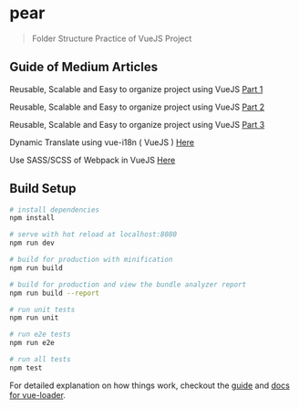 # pear

> Folder Structure Practice of VueJS Project

## Guide of Medium Articles

Reusable, Scalable and Easy to organize project using VueJS [Part 1](https://medium.com/hong-kong-tech/reusable-scalable-and-easy-to-organize-project-using-vuejs-part-1-d08fa83b8581)

Reusable, Scalable and Easy to organize project using VueJS [Part 2](https://medium.com/hong-kong-tech/reusable-scalable-and-easy-to-organize-project-using-vuejs-part-2-c7e82044d7fc)

Reusable, Scalable and Easy to organize project using VueJS [Part 3](https://medium.com/hong-kong-tech/reusable-scalable-and-easy-to-organize-project-using-vuejs-part-3-ed8cba6b4dfe)

Dynamic Translate using vue-i18n ( VueJS ) [Here](https://medium.com/hong-kong-tech/dynamic-translate-using-vue-i18n-vuejs-c730093a63e2)

Use SASS/SCSS of Webpack in VueJS [Here](https://medium.com/hong-kong-tech/use-sass-scss-of-webpack-in-vuejs-8dde3a83611e)


## Build Setup

``` bash
# install dependencies
npm install

# serve with hot reload at localhost:8080
npm run dev

# build for production with minification
npm run build

# build for production and view the bundle analyzer report
npm run build --report

# run unit tests
npm run unit

# run e2e tests
npm run e2e

# run all tests
npm test
```

For detailed explanation on how things work, checkout the [guide](http://vuejs-templates.github.io/webpack/) and [docs for vue-loader](http://vuejs.github.io/vue-loader).
